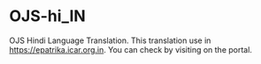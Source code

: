 # OJS-hi_IN
OJS Hindi Language Translation.
This translation use in https://epatrika.icar.org.in. You can check by visiting on the portal.
